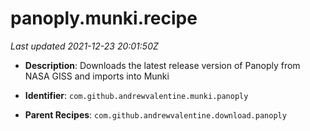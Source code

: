 # panoply.munki.recipe

_Last updated 2021-12-23 20:01:50Z_

- **Description**: Downloads the latest release version of Panoply from NASA GISS and imports into Munki

- **Identifier**: `com.github.andrewvalentine.munki.panoply`

- **Parent Recipes**: `com.github.andrewvalentine.download.panoply`
